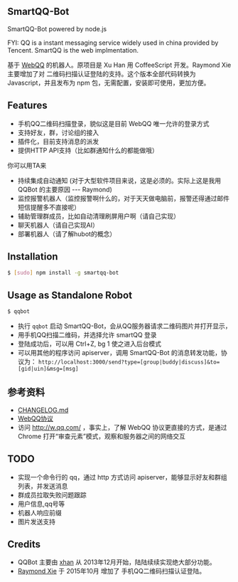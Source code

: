 SmartQQ-Bot
------
SmartQQ-Bot powered by node.js

FYI: QQ is a instant messaging service widely used in china provided by Tencent. SmartQQ is the web implmentation.

基于 [WebQQ](http://w.qq.com/) 的机器人。原项目是 Xu Han 用 CoffeeScript 开发。Raymond Xie 主要增加了对 二维码扫描认证登陆的支持。这个版本全部代码转换为 Javascript，并且发布为 npm 包，无需配置，安装即可使用，更加方便。

Features
-----
* 手机QQ二维码扫描登录，貌似这是目前 WebQQ 唯一允许的登录方式
* 支持好友，群，讨论组的接入
* 插件化，目前支持消息的派发
* 提供HTTP API支持（比如群通知什么的都能做哦）

你可以用TA来  

* 持续集成自动通知 (对于大型软件项目来说，这是必须的。实际上这是我用 QQBot 的主要原因 --- Raymond)
* 监控报警机器人（监控报警啊什么的，对于天天做电脑前，报警还得通过邮件短信提醒多不直接呢）
* 辅助管理群成员，比如自动清理刷屏用户啊（请自己实现）
* 聊天机器人（请自己实现AI）
* 部署机器人（请了解hubot的概念）

Installation
-----
```bash
$ [sudo] npm install -g smartqq-bot
```

Usage as Standalone Robot
-----
```bash
$ qqbot
```

* 执行 `qqbot` 启动 SmartQQ-Bot，会从QQ服务器请求二维码图片并打开显示，
* 用手机QQ扫描二维码，并选择允许 smartQQ 登录
* 登陆成功后，可以用 Ctrl+Z, bg 1 使之进入后台模式
* 可以用其他的程序访问 apiserver，调用 SmartQQ-Bot 的消息转发功能，协议为：
`http://localhost:3000/send?type=[group|buddy|discuss]&to=[gid|uin]&msg=[msg]`

参考资料
----
* [CHANGELOG.md](CHANGELOG.md)
* [WebQQ协议](protocol.md)
* 访问 http://w.qq.com/ ，事实上，了解 WebQQ 协议更直接的方式，是通过 Chrome 打开“审查元素”模式，观察和服务器之间的网络交互

TODO
---
* 实现一个命令行的 qq，通过 http 方式访问 apiserver，能够显示好友和群组列表，并发送消息
* 群成员拉取失败问题跟踪
* 用户信息,qq号等
* 机器人响应前缀
* 图片发送支持

Credits
----
* QQBot 主要由 [xhan](https://github.com/xhan) 从 2013年12月开始，陆陆续续实现绝大部分功能。
* [Raymond Xie](https://github.com/floatinghotpot) 于 2015年10月 增加了 手机QQ二维码扫描认证登陆。

